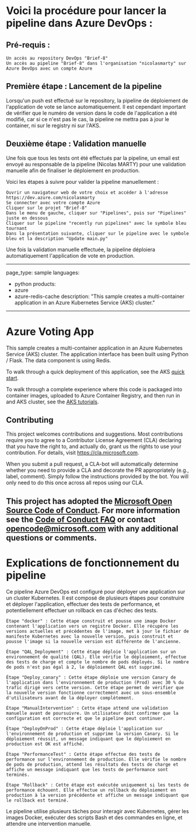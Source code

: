 # Voici la procédure pour lancer la pipeline dans Azure DevOps :

## Pré-requis :

    Un accès au repository DevOps "Brief-8"
    Un accès au pipeline "Brief-8" dans l'organisation "nicolasmarty" sur Azure DevOps avec un compte Azure

## Première étape : Lancement de la pipeline
Lorsqu'un push est effectué sur le repository, la pipeline de déploiement de l'application de vote se lance automatiquement. Il est cependant important de vérifier que le numéro de version dans le code de l'application a été modifié, car si ce n'est pas le cas, la pipeline ne mettra pas à jour le container, ni sur le registry ni sur l'AKS.

## Deuxième étape : Validation manuelle
Une fois que tous les tests ont été effectués par la pipeline, un email est envoyé au responsable de la pipeline (Nicolas MARTY) pour une validation manuelle afin de finaliser le déploiement en production.

Voici les étapes à suivre pour valider la pipeline manuellement :

    Ouvrir un navigateur web de votre choix et accéder à l'adresse https://dev.azure.com/nicolasmarty
    Se connecter avec votre compte Azure
    Cliquer sur le projet "Brief-8"
    Dans le menu de gauche, cliquer sur "Pipelines", puis sur "Pipelines" juste en dessous
    Cliquer sur le pipeline "recently run pipelines" avec le symbole bleu tournant
    Dans la présentation suivante, cliquer sur le pipeline avec le symbole bleu et la description "Update main.py"

Une fois la validation manuelle effectuée, la pipeline déploiera automatiquement l'application de vote en production.


---
page_type: sample
languages:
  - python
products:
  - azure
  - azure-redis-cache
description: "This sample creates a multi-container application in an Azure Kubernetes Service (AKS) cluster."
---

# Azure Voting App

This sample creates a multi-container application in an Azure Kubernetes Service (AKS) cluster. The application interface has been built using Python / Flask. The data component is using Redis.

To walk through a quick deployment of this application, see the AKS [quick start](https://docs.microsoft.com/en-us/azure/aks/kubernetes-walkthrough?WT.mc_id=none-github-nepeters).

To walk through a complete experience where this code is packaged into container images, uploaded to Azure Container Registry, and then run in and AKS cluster, see the [AKS tutorials](https://docs.microsoft.com/en-us/azure/aks/tutorial-kubernetes-prepare-app?WT.mc_id=none-github-nepeters).

## Contributing

This project welcomes contributions and suggestions.  Most contributions require you to agree to a
Contributor License Agreement (CLA) declaring that you have the right to, and actually do, grant us
the rights to use your contribution. For details, visit https://cla.microsoft.com.

When you submit a pull request, a CLA-bot will automatically determine whether you need to provide
a CLA and decorate the PR appropriately (e.g., label, comment). Simply follow the instructions
provided by the bot. You will only need to do this once across all repos using our CLA.

This project has adopted the [Microsoft Open Source Code of Conduct](https://opensource.microsoft.com/codeofconduct/).
For more information see the [Code of Conduct FAQ](https://opensource.microsoft.com/codeofconduct/faq/) or
contact [opencode@microsoft.com](mailto:opencode@microsoft.com) with any additional questions or comments.
---
# Explications de fonctionnement du pipeline

Ce pipeline Azure DevOps est configuré pour déployer une application sur un cluster Kubernetes. Il est composé de plusieurs étapes pour construire et déployer l'application, effectuer des tests de performance, et potentiellement effectuer un rollback en cas d'échec des tests.

    Étape "docker" : Cette étape construit et pousse une image Docker contenant l'application vers un registre Docker. Elle récupère les versions actuelles et précédentes de l'image, met à jour le fichier de manifeste Kubernetes avec la nouvelle version, puis construit et pousse l'image si la nouvelle version est différente de l'ancienne.

    Étape "QAL_Deployment" : Cette étape déploie l'application sur un environnement de qualité (QAL). Elle vérifie le déploiement, effectue des tests de charge et compte le nombre de pods déployés. Si le nombre de pods n'est pas égal à 2, le déploiement QAL est supprimé.

    Étape "Deploy_canary" : Cette étape déploie une version Canary de l'application dans l'environnement de production (Prod) avec 30 % du trafic dirigé vers cette version. Cette étape permet de vérifier que la nouvelle version fonctionne correctement avec un sous-ensemble d'utilisateurs avant de la déployer complètement.

    Étape "ManualIntervention" : Cette étape attend une validation manuelle avant de poursuivre. Un utilisateur doit confirmer que la configuration est correcte et que le pipeline peut continuer.

    Étape "DeployOnProd" : Cette étape déploie l'application sur l'environnement de production et supprime la version Canary. Si le déploiement réussit, un message indiquant que le déploiement en production est OK est affiché.

    Étape "PerformanceTest" : Cette étape effectue des tests de performance sur l'environnement de production. Elle vérifie le nombre de pods de production, attend les résultats des tests de charge et affiche un message indiquant que les tests de performance sont terminés.

    Étape "Rollback" : Cette étape est exécutée uniquement si les tests de performance échouent. Elle effectue un rollback du déploiement en production à la version précédente et affiche un message indiquant que le rollback est terminé.

Le pipeline utilise plusieurs tâches pour interagir avec Kubernetes, gérer les images Docker, exécuter des scripts Bash et des commandes en ligne, et attendre une intervention manuelle. 
